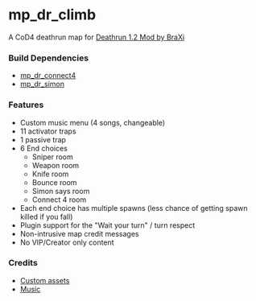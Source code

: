 # mp_dr_climb

A CoD4 deathrun map for [Deathrun 1.2 Mod by BraXi](https://github.com/BraXi/CoD4_DeathRun_1.2_Mod)

### Build Dependencies

 - [mp_dr_connect4](https://github.com/FrazzIe/mp_dr_connect4)
 - [mp_dr_simon](https://github.com/FrazzIe/mp_dr_simon)

### Features

- Custom music menu (4 songs, changeable)
- 11 activator traps
- 1 passive trap
- 6 End choices
  - Sniper room
  - Weapon room
  - Knife room
  - Bounce room
  - Simon says room
  - Connect 4 room
- Each end choice has multiple spawns (less chance of getting spawn killed if you fall)
- Plugin support for the "Wait your turn" / turn respect
- Non-intrusive map credit messages
- No VIP/Creator only content

### Credits

- [Custom assets](/raw/README.md)
- [Music](/raw/sound/frzl_music/README.md)